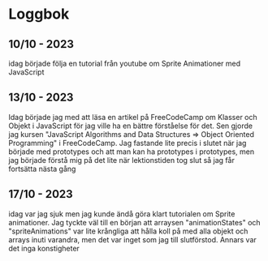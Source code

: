 Loggbok
===

10/10 - 2023
---

idag började följa en tutorial från youtube om Sprite Animationer med JavaScript


13/10 - 2023
---

Idag började jag med att läsa en artikel på FreeCodeCamp om Klasser och Objekt i JavaScript för jag ville ha en bättre förståelse för det. Sen gjorde jag kursen "JavaScript Algorithms and Data Structures => Object Oriented Programming" i FreeCodeCamp. Jag fastande lite precis i slutet när jag började med prototypes och att man kan ha prototypes i prototypes, men jag började förstå mig på det lite när lektionstiden tog slut så jag får fortsätta nästa gång 


17/10 - 2023
---

idag var jag sjuk men jag kunde ändå göra klart tutorialen om Sprite animationer. 
Jag tyckte väl till en början att arraysen "animationStates" och "spriteAnimations" var lite krångliga att hålla koll på med alla objekt och arrays inuti varandra, men det var inget som jag till slutförstod. Annars var det inga konstigheter


















